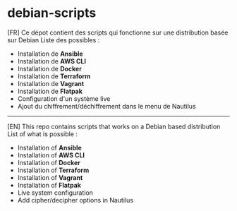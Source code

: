 # debian-scripts
[FR] Ce dépot contient des scripts qui fonctionne sur une distribution basée sur Debian
Liste des possibles :
- Installation de **Ansible**
- Installation de **AWS CLI**
- Installation de **Docker**
- Installation de **Terraform**
- Installation de **Vagrant**
- Installation de **Flatpak**
- Configuration d'un système live
- Ajout du chiffrement/déchiffrement dans le menu de Nautilus
---
[EN] This repo contains scripts that works on a Debian based distribution
List of what is possible :
- Installation of **Ansible**
- Installation of **AWS CLI**
- Installation of **Docker**
- Installation of **Terraform**
- Installation of **Vagrant**
- Installation of **Flatpak**
- Live system configuration
- Add cipher/decipher options in Nautilus
